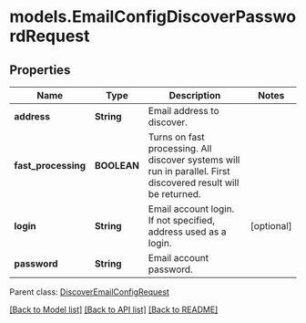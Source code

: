 # models.EmailConfigDiscoverPasswordRequest
## Properties
Name | Type | Description | Notes
------------ | ------------- | ------------- | -------------
**address** | **String** | Email address to discover.              | 
**fast_processing** | **BOOLEAN** | Turns on fast processing. All discover systems will run in parallel. First discovered result will be returned.              | 
**login** | **String** | Email account login. If not specified, address used as a login.              | [optional] 
**password** | **String** | Email account password.              | 

 Parent class: [DiscoverEmailConfigRequest](DiscoverEmailConfigRequest.md)

[[Back to Model list]](README.md#documentation-for-models) [[Back to API list]](README.md#documentation-for-api-endpoints) [[Back to README]](README.md)


